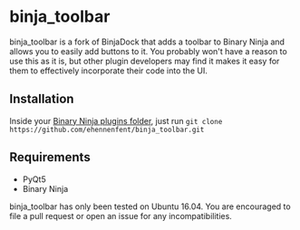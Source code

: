 
# binja_toolbar

binja_toolbar is a fork of BinjaDock that adds a toolbar to Binary Ninja and allows you to easily add buttons to it. You probably won't have a reason to use this as it is, but other plugin developers may find it makes it easy for them to effectively incorporate their code into the UI.

## Installation
Inside your [Binary Ninja plugins folder](https://github.com/Vector35/binaryninja-api/tree/master/python/examples#loading-plugins), just run `git clone https://github.com/ehennenfent/binja_toolbar.git`

## Requirements
* PyQt5
* Binary Ninja

binja_toolbar has only been tested on Ubuntu 16.04. You are encouraged to file a pull request or open an issue for any incompatibilities.
